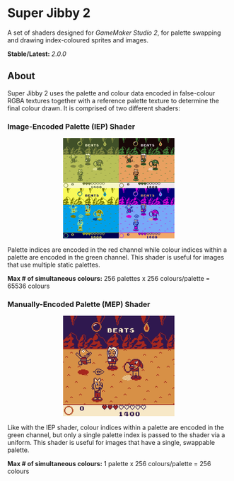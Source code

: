 # Super Jibby 2

A set of shaders designed for *GameMaker Studio 2*, for palette swapping and drawing index-coloured sprites and images.

**Stable/Latest:** *2.0.0*

## About

Super Jibby 2 uses the palette and colour data encoded in false-colour RGBA textures together with a reference palette texture to determine the final colour drawn. It is comprised of two different shaders:

### Image-Encoded Palette (IEP) Shader

<p align="center">
    <img src="https://github.com/mstop4/super-jibby-2/blob/master/doc/iep%20example.png" width=50%>
</p>

Palette indices are encoded in the red channel while colour indices within a palette are encoded in the green channel. This shader is useful for images that use multiple static palettes.

**Max # of simultaneous colours:** 256 palettes x 256 colours/palette = 65536 colours

### Manually-Encoded Palette (MEP) Shader

<p align="center">
    <img src="https://github.com/mstop4/super-jibby-2/blob/master/doc/mep%20example.gif" width=50%>
</p>

Like with the IEP shader, colour indices within a palette are encoded in the green channel, but only a single palette index is passed to the shader via a uniform. This shader is useful for images that have a single, swappable palette.

**Max # of simultaneous colours:** 1 palette x 256 colours/palette = 256 colours
